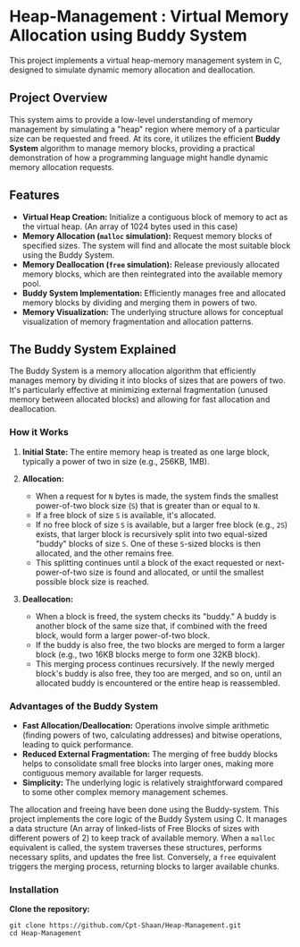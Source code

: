 # Heap-Management : Virtual Memory Allocation using Buddy System
This project implements a virtual heap-memory management system in C, designed to simulate dynamic memory allocation and deallocation.

## Project Overview
This system aims to provide a low-level understanding of memory management by simulating a "heap" region where memory of a particular size can be requested and freed. At its core, it utilizes the efficient **Buddy System** algorithm to manage memory blocks, providing a practical demonstration of how a programming language might handle dynamic memory allocation requests.

## Features

* **Virtual Heap Creation:** Initialize a contiguous block of memory to act as the virtual heap. (An array of 1024 bytes used in this case)
* **Memory Allocation (`malloc` simulation):** Request memory blocks of specified sizes. The system will find and allocate the most suitable block using the Buddy System.
* **Memory Deallocation (`free` simulation):** Release previously allocated memory blocks, which are then reintegrated into the available memory pool.
* **Buddy System Implementation:** Efficiently manages free and allocated memory blocks by dividing and merging them in powers of two.
* **Memory Visualization:** The underlying structure allows for conceptual visualization of memory fragmentation and allocation patterns.

## The Buddy System Explained

The Buddy System is a memory allocation algorithm that efficiently manages memory by dividing it into blocks of sizes that are powers of two. It's particularly effective at minimizing external fragmentation (unused memory between allocated blocks) and allowing for fast allocation and deallocation.

### How it Works

1.  **Initial State:** The entire memory heap is treated as one large block, typically a power of two in size (e.g., 256KB, 1MB).

2.  **Allocation:**
    * When a request for `N` bytes is made, the system finds the smallest power-of-two block size (`S`) that is greater than or equal to `N`.
    * If a free block of size `S` is available, it's allocated.
    * If no free block of size `S` is available, but a larger free block (e.g., `2S`) exists, that larger block is recursively split into two equal-sized "buddy" blocks of size `S`. One of these `S`-sized blocks is then allocated, and the other remains free.
    * This splitting continues until a block of the exact requested or next-power-of-two size is found and allocated, or until the smallest possible block size is reached.

3.  **Deallocation:**
    * When a block is freed, the system checks its "buddy." A buddy is another block of the same size that, if combined with the freed block, would form a larger power-of-two block.
    * If the buddy is also free, the two blocks are merged to form a larger block (e.g., two 16KB blocks merge to form one 32KB block).
    * This merging process continues recursively. If the newly merged block's buddy is also free, they too are merged, and so on, until an allocated buddy is encountered or the entire heap is reassembled.

### Advantages of the Buddy System

* **Fast Allocation/Deallocation:** Operations involve simple arithmetic (finding powers of two, calculating addresses) and bitwise operations, leading to quick performance.
* **Reduced External Fragmentation:** The merging of free buddy blocks helps to consolidate small free blocks into larger ones, making more contiguous memory available for larger requests.
* **Simplicity:** The underlying logic is relatively straightforward compared to some other complex memory management schemes.

The allocation and freeing have been done using the Buddy-system. 
This project implements the core logic of the Buddy System using C. It manages a data structure (An array of linked-lists of Free Blocks of sizes with different powers of 2) to keep track of available memory. When a `malloc` equivalent is called, the system traverses these structures, performs necessary splits, and updates the free list. Conversely, a `free` equivalent triggers the merging process, returning blocks to larger available chunks.

### Installation
**Clone the repository:**

    
    git clone https://github.com/Cpt-Shaan/Heap-Management.git
    cd Heap-Management
    

   
